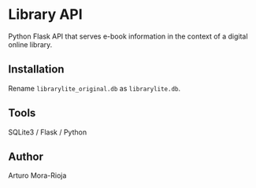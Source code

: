 # Library API
Python Flask API that serves e-book information in the context of a digital online library.

## Installation
Rename `librarylite_original.db` as `librarylite.db`.

## Tools
SQLite3 / Flask / Python

## Author
Arturo Mora-Rioja